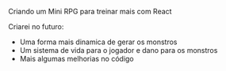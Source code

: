 Criando um Mini RPG para treinar mais com React

Criarei no futuro: 

- Uma forma mais dinamica de gerar os monstros
- Um sistema de vida para o jogador e dano para os monstros
- Mais algumas melhorias no código 